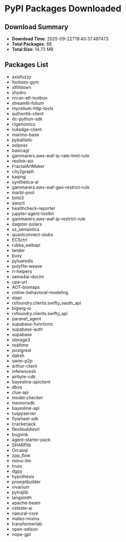 # PyPI Packages Downloaded

## Download Summary
- **Download Time**: 2025-09-22T19:40:37.487473
- **Total Packages**: 88
- **Total Size**: 14.73 MB

## Packages List
- axisfuzzy
- footsies-gym
- xlfilldown
- xhydro
- nrcan-etl-toolbox
- streamlit-folium
- mycelium-http-tools
- authentik-client
- dc-python-sdk
- clgenomics
- io4edge-client
- marimo-base
- pyballistic
- solposx
- basicagi
- gammarers.aws-waf-ip-rate-limit-rule
- reolink-aio
- FractalArtMaker
- city2graph
- kaqing
- synthetica-ai
- gammarers.aws-waf-geo-restrict-rule
- marbl-pool
- boto3
- awscli
- healthcheck-reporter
- jupyter-agent-toolkit
- gammarers.aws-waf-ip-restrict-rule
- dagster-polars
- sz_semantics
- quantconnect-stubs
- ECSctrl
- rubka_webapi
- lander
- busy
- pyluaredis
- polyfile-weave
- rl-helpers
- sema4ai-docint
- upa-url
- AOT-biomaps
- online-behavioral-modeling
- elapi
- rxfoundry.clients.swifty_oauth_api
- bigwig-io
- rxfoundry.clients.swifty_api
- paranet_agent
- supabase-functions
- supabase-auth
- supabase
- storage3
- realtime
- postgrest
- daksh
- swim-p2p
- arthur-client
- inferencesh
- airbyte-cdk
- bayesline-apiclient
- dbos
- clue-api
- model-checker
- memorisdk
- bayesline-api
- tuspyserver
- flywheel-sdk
- crackerjack
- flexibuddiesrl
- bugsink
- agent-starter-pack
- SHARPlib
- Orcasql
- zpp_flow
- mimo-llm
- truss
- dgpy
- hypothesis
- promptbuilder
- vivarium
- pytrajlib
- langsmith
- apache-beam
- celeste-ai
- naeural-core
- maleo-mixins
- transformerlab
- open-edison
- nope-gpt
